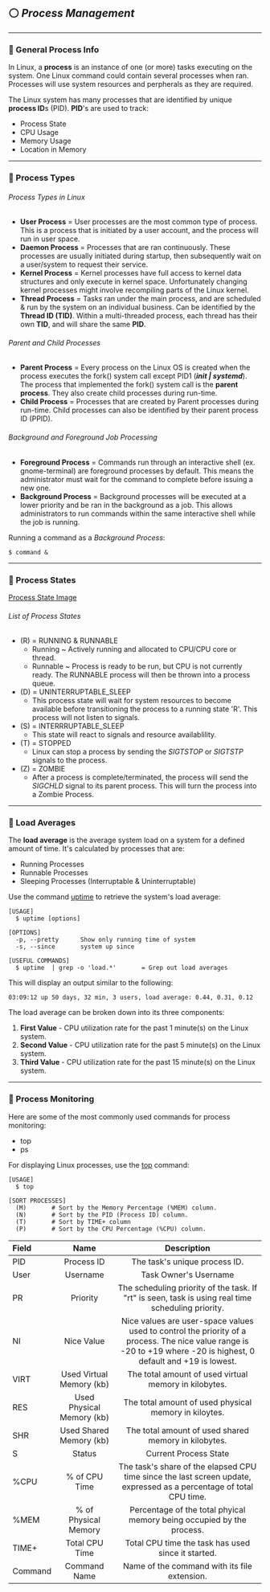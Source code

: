 <!--Processes-->
## :white_circle: *Process Management*
___

<!--General-->
### :sushi: General Process Info
In Linux, a **process** is an instance of one (or more) tasks executing on the system. One Linux command could contain several processes when ran. Processes will use system resources and perpherals as they are required.

The Linux system has many processes that are identified by unique **process ID**s (PID). **PID**'s are used to track:
- Process State
- CPU Usage
- Memory Usage
- Location in Memory
___

<!--Process_Types-->
### :rice_ball: Process Types
###### Process Types in Linux
- **User Process** = User processes are the most common type of process. This is a process that is initiated by a user account, and the process will run in user space.
- **Daemon Process** = Processes that are ran continuously. These processes are usually initiated during startup, then subsequently wait on a user/system to request their service.
- **Kernel Process** = Kernel processes have full access to kernel data structures and only execute in kernel space. Unfortunately changing kernel processes might involve recompiling parts of the Linux kernel.
- **Thread Process** = Tasks ran under the main process, and are scheduled & run by the system on an individual business. Can be identified by the **Thread ID (TID)**. Within a multi-threaded process, each thread has their own **TID**, and will share the same **PID**.

###### Parent and Child Processes
- **Parent Process** = Every process on the Linux OS is created when the process executes the fork() system call except PID1 (***init | systemd***). The process that implemented the fork() system call is the **parent process**. They also create child processes during run-time.
- **Child Process** = Processes that are created by Parent processes during run-time. Child processes can also be identified by their parent process ID (PPID).

###### Background and Foreground Job Processing
- **Foreground Process** = Commands run through an interactive shell (ex. gnome-terminal) are foreground processes by default. This means the administrator must wait for the command to complete before issuing a new one.
- **Background Process** = Background processes will be executed at a lower priority and be ran in the background as a job. This allows administrators to run commands within the same interactive shell while the job is running.

Running a command as a _Background Process_:
```
$ command &
```
___

<!--Process_States-->
### :ramen: Process States
[Process State Image](https://www.baeldung.com/linux/process-states)

###### List of Process States
- (R) = RUNNING & RUNNABLE
  - Running ~ Actively running and allocated to CPU/CPU core or thread.
  - Runnable ~ Process is ready to be run, but CPU is not currently ready. The RUNNABLE process will then be thrown into a process queue.
- (D) = UNINTERRUPTABLE_SLEEP
  - This process state will wait for system resources to become available before transitioning the process to a running state 'R'. This process will not listen to signals.
- (S) = INTERRRUPTABLE_SLEEP
  - This state will react to signals and resource availablility.
- (T) = STOPPED
  - Linux can stop a process by sending the _SIGTSTOP_ or _SIGTSTP_ signals to the process.
- (Z) = ZOMBIE
  - After a process is complete/terminated, the process will send the _SIGCHLD_ signal to its parent process. This will turn the process into a Zombie Process.
___

### :fried_shrimp: Load Averages
The **load average** is the average system load on a system for a defined amount of time. It's calculated by processes that are:
- Running Processes
- Runnable Processes
- Sleeping Processes (Interruptable & Uninterruptable)

Use the command [uptime](https://man7.org/linux/man-pages/man1/uptime.1.html) to retrieve the system's load average:
```
[USAGE]
  $ uptime [options]

[OPTIONS]
  -p, --pretty      Show only running time of system
  -s, --since       system up since
  
[USEFUL COMMANDS]
  $ uptime  | grep -o 'load.*'       = Grep out load averages
```
This will display an output similar to the following:
```
03:09:12 up 50 days, 32 min, 3 users, load average: 0.44, 0.31, 0.12
```

The load average can be broken down into its three components:
1. **First Value** - CPU utilization rate for the past 1 minute(s) on the Linux system.
2. **Second Value** - CPU utilization rate for the past 5 minute(s) on the Linux system.
3. **Third Value** - CPU utilization rate for the past 15 minute(s) on the Linux system.
___

<!--Process_Monitoring-->
### :bento: Process Monitoring
Here are some of the most commonly used commands for process monitoring:
- top
- ps

For displaying Linux processes, use the [top](https://man7.org/linux/man-pages/man1/top.1.html) command:
```
[USAGE]
  $ top
  
[SORT PROCESSES]
  (M)       # Sort by the Memory Percentage (%MEM) column.
  (N)       # Sort by the PID (Process ID) column.
  (T)       # Sort by TIME+ column
  (P)       # Sort by the CPU Percentage (%CPU) column.
```
Field | Name | Description
:------|:------:|:------:
PID | Process ID | The task's unique process ID.
User | Username | Task Owner's Username
PR | Priority | The scheduling priority of the task. If "rt" is seen, task is using real time scheduling priority.
NI | Nice Value | Nice values are user-space values used to control the priority of a process. The nice value range is -20 to +19 where -20 is highest, 0 default and +19 is lowest.
VIRT | Used Virtual Memory (kb) | The total amount of used virtual memory in kilobytes.
RES | Used Physical Memory (kb) | The total amount of used physical memory in kiloytes.
SHR | Used Shared Memory (kb) | The total amount of used shared memory in kilobytes.
S | Status | Current Process State
%CPU | % of CPU Time | The task's share of the elapsed CPU time since the last screen update, expressed as a percentage of total CPU time.
%MEM | % of Physical Memory | Percentage of the total phyical memory being occupied by the process.
TIME+ | Total CPU Time | Total CPU time the task has used since it started.
Command | Command Name | Name of the command with its file extension.
